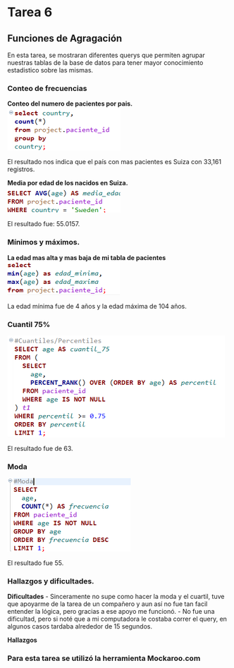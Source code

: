 # Tarea 6

## Funciones de Agragación
En esta tarea, se mostraran diferentes querys que permiten agrupar nuestras tablas de la base de datos para tener mayor conocimiento estadistico sobre las mismas.

### Conteo de frecuencias
**Conteo del numero de pacientes por pais.**
![alt text](image.png)

El resultado nos indica que el país con mas pacientes es Suiza con 33,161 registros.

**Media por edad de los nacidos en Suiza.**
![alt text](image-1.png)

El resultado fue: 55.0157.

### Mínimos y máximos.

**La edad mas alta y mas baja de mi tabla de pacientes**
![alt text](image-2.png)

La edad mínima fue de 4 años y la edad máxima de 104 años.

### Cuantil 75%
![alt text](image-3.png)

El resultado fue de 63.

### Moda
![alt text](image-4.png)

El resultado fue 55.

### Hallazgos y dificultades.

**Dificultades**
    - Sinceramente no supe como hacer la moda y el cuartil, tuve que apoyarme de la tarea de un compañero y aun así no fue tan facil entender la lógica, pero gracias a ese apoyo me funcionó.
    - No fue una dificultad, pero si noté que a mi computadora le costaba correr el query, en algunos casos tardaba alrededor de 15 segundos.

**Hallazgos**






### Para esta tarea se utilizó la herramienta **Mockaroo.com**